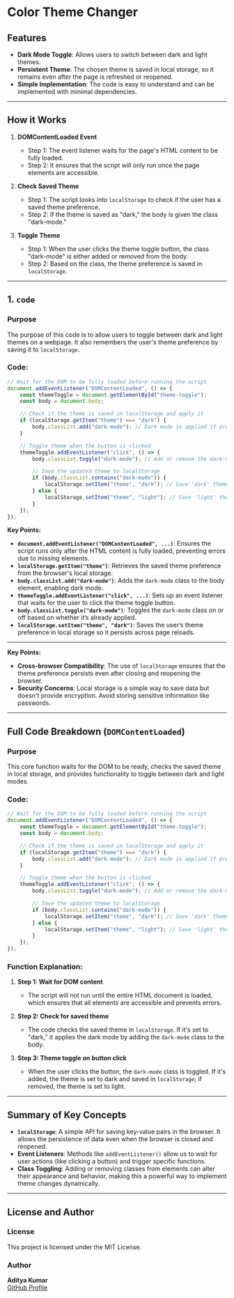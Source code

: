# Color Theme Changer

## **Features**

- **Dark Mode Toggle**: Allows users to switch between dark and light themes.
- **Persistent Theme**: The chosen theme is saved in local storage, so it remains even after the page is refreshed or reopened.
- **Simple Implementation**: The code is easy to understand and can be implemented with minimal dependencies.

---

## **How it Works**

1. **DOMContentLoaded Event**
   - Step 1: The event listener waits for the page's HTML content to be fully loaded.
   - Step 2: It ensures that the script will only run once the page elements are accessible.

2. **Check Saved Theme**
   - Step 1: The script looks into `localStorage` to check if the user has a saved theme preference.
   - Step 2: If the theme is saved as "dark," the body is given the class "dark-mode."

3. **Toggle Theme**
   - Step 1: When the user clicks the theme toggle button, the class "dark-mode" is either added or removed from the body.
   - Step 2: Based on the class, the theme preference is saved in `localStorage`.

---

## **1. `code`**

### **Purpose**

The purpose of this code is to allow users to toggle between dark and light themes on a webpage. It also remembers the user's theme preference by saving it to `localStorage`.

### **Code:**

```javascript
// Wait for the DOM to be fully loaded before running the script
document.addEventListener("DOMContentLoaded", () => {
    const themeToggle = document.getElementById("theme-toggle");
    const body = document.body;

    // Check if the theme is saved in localStorage and apply it
    if (localStorage.getItem("theme") === "dark") {
        body.classList.add("dark-mode"); // Dark mode is applied if preference is saved as 'dark'
    }

    // Toggle theme when the button is clicked
    themeToggle.addEventListener("click", () => {
        body.classList.toggle("dark-mode"); // Add or remove the dark-mode class

        // Save the updated theme to localStorage
        if (body.classList.contains("dark-mode")) {
            localStorage.setItem("theme", "dark"); // Save 'dark' theme if dark mode is applied
        } else {
            localStorage.setItem("theme", "light"); // Save 'light' theme if dark mode is not applied
        }
    });
});
```

**Key Points:**

- **`document.addEventListener("DOMContentLoaded", ...)`**: Ensures the script runs only after the HTML content is fully loaded, preventing errors due to missing elements.
- **`localStorage.getItem("theme")`**: Retrieves the saved theme preference from the browser's local storage.
- **`body.classList.add("dark-mode")`**: Adds the `dark-mode` class to the body element, enabling dark mode.
- **`themeToggle.addEventListener("click", ...)`**: Sets up an event listener that waits for the user to click the theme toggle button.
- **`body.classList.toggle("dark-mode")`**: Toggles the `dark-mode` class on or off based on whether it’s already applied.
- **`localStorage.setItem("theme", "dark")`**: Saves the user’s theme preference in local storage so it persists across page reloads.

---

**Key Points:**

- **Cross-browser Compatibility**: The use of `localStorage` ensures that the theme preference persists even after closing and reopening the browser.
- **Security Concerns**: Local storage is a simple way to save data but doesn't provide encryption. Avoid storing sensitive information like passwords.

---

## **Full Code Breakdown (`DOMContentLoaded`)**

### **Purpose**

This core function waits for the DOM to be ready, checks the saved theme in local storage, and provides functionality to toggle between dark and light modes.

### **Code:**

```javascript
// Wait for the DOM to be fully loaded before running the script
document.addEventListener("DOMContentLoaded", () => {
    const themeToggle = document.getElementById("theme-toggle");
    const body = document.body;

    // Check if the theme is saved in localStorage and apply it
    if (localStorage.getItem("theme") === "dark") {
        body.classList.add("dark-mode"); // Dark mode is applied if preference is saved as 'dark'
    }

    // Toggle theme when the button is clicked
    themeToggle.addEventListener("click", () => {
        body.classList.toggle("dark-mode"); // Add or remove the dark-mode class

        // Save the updated theme to localStorage
        if (body.classList.contains("dark-mode")) {
            localStorage.setItem("theme", "dark"); // Save 'dark' theme if dark mode is applied
        } else {
            localStorage.setItem("theme", "light"); // Save 'light' theme if dark mode is not applied
        }
    });
});
```

### **Function Explanation:**

1. **Step 1: Wait for DOM content**
   - The script will not run until the entire HTML document is loaded, which ensures that all elements are accessible and prevents errors.
   
2. **Step 2: Check for saved theme**
   - The code checks the saved theme in `localStorage`. If it's set to "dark," it applies the dark mode by adding the `dark-mode` class to the body.
   
3. **Step 3: Theme toggle on button click**
   - When the user clicks the button, the `dark-mode` class is toggled. If it's added, the theme is set to dark and saved in `localStorage`; if removed, the theme is set to light.

---

## **Summary of Key Concepts**

- **`localStorage`**: A simple API for saving key-value pairs in the browser. It allows the persistence of data even when the browser is closed and reopened.
- **Event Listeners**: Methods like `addEventListener()` allow us to wait for user actions (like clicking a button) and trigger specific functions.
- **Class Toggling**: Adding or removing classes from elements can alter their appearance and behavior, making this a powerful way to implement theme changes dynamically.

---

## **License and Author**

### **License**

This project is licensed under the MIT License.

### **Author**

**Aditya Kumar**  
[GitHub Profile](https://github.com/itsadityakr)